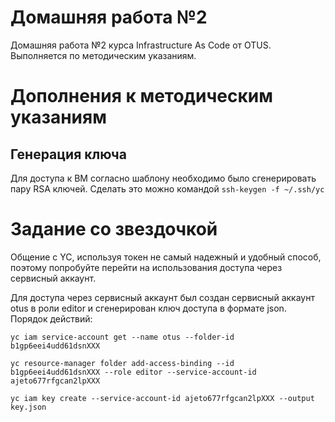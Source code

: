 # Домашняя работа №2
Домашняя работа №2 курса Infrastructure As Code от OTUS. Выполняется по методическим указаниям.

# Дополнения к методическим указаниям
## Генерация ключа
Для доступа к ВМ согласно шаблону необходимо было сгенерировать пару RSA ключей. Сделать это можно командой `ssh-keygen -f ~/.ssh/yc`

# Задание со звездочкой
Общение с YC, используя токен не самый надежный и удобный способ, поэтому попробуйте перейти на использования доступа через сервисный аккаунт.

Для доступа через сервисный аккаунт был создан сервисный аккаунт otus в роли editor и сгенерирован ключ доступа в формате json. Порядок действий:

`yc iam service-account get --name otus --folder-id b1gp6eei4udd61dsnXXX`

`yc resource-manager folder add-access-binding --id b1gp6eei4udd61dsnXXX --role editor --service-account-id ajeto677rfgcan2lpXXX`

`yc iam key create --service-account-id ajeto677rfgcan2lpXXX --output key.json`
